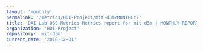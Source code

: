 ```yaml
---
layout: 'monthly'
permalink: '/metrics/HDI-Project/mit-d3m/MONTHLY/'
title: 'DAI Lab OSS Metrics Metrics report for mit-d3m | MONTHLY-REPORT-2018-12-01'
organization: 'HDI-Project'
repository: 'mit-d3m'
current_date: '2018-12-01'
---
```

